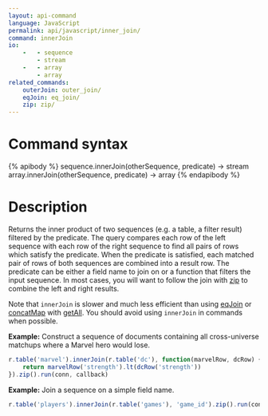 ```yaml
---
layout: api-command
language: JavaScript
permalink: api/javascript/inner_join/
command: innerJoin
io:
    -   - sequence
        - stream
    -   - array
        - array
related_commands:
    outerJoin: outer_join/
    eqJoin: eq_join/
    zip: zip/
---
```


# Command syntax #

{% apibody %}
sequence.innerJoin(otherSequence, predicate) &rarr; stream
array.innerJoin(otherSequence, predicate) &rarr; array
{% endapibody %}

# Description #

Returns the inner product of two sequences (e.g. a table, a filter result) filtered by the predicate. The query compares each row of the left sequence with each row of the right sequence to find all pairs of rows which satisfy the predicate. When the predicate is satisfied, each matched pair of rows of both sequences are combined into a result row. The predicate can be either a field name to join on or a function that filters the input sequence. In most cases, you will want to follow the join with [zip](/api/javascript/zip) to combine the left and right results.

Note that `innerJoin` is slower and much less efficient than using [eqJoin](/api/javascript/eq_join/) or [concatMap](/api/javascript/concat_map/) with [getAll](/api/javascript/get_all/). You should avoid using `innerJoin` in commands when possible.

__Example:__ Construct a sequence of documents containing all cross-universe matchups where a Marvel hero would lose.

```js
r.table('marvel').innerJoin(r.table('dc'), function(marvelRow, dcRow) {
    return marvelRow('strength').lt(dcRow('strength'))
}).zip().run(conn, callback)
```

__Example:__ Join a sequence on a simple field name.

```js
r.table('players').innerJoin(r.table('games'), 'game_id').zip().run(conn, callback)
```
